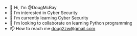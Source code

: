 - 👋 Hi, I’m @DougMcBay
- 👀 I’m interested in Cyber Security
- 🌱 I’m currently learning Cyber Security
- 💞️ I’m looking to collaborate on learning Python programming
- 📫 How to reach me doug2zw@gmail.com

<!---
DougMcBay/DougMcBay is a ✨ special ✨ repository because its `README.md` (this file) appears on your GitHub profile.
You can click the Preview link to take a look at your changes.
--->

